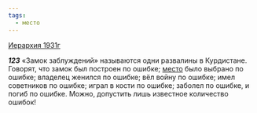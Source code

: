 ```yaml
---
tags:
  - место
---
```


[Иерархия 1931г](https://127.0.0.1:4002/agni/1931)

___123___
«Замок заблуждений» называются одни развалины в Курдистане. Говорят, что замок был построен по ошибке; [место](../../../tags/#место) было выбрано по ошибке; владелец женился по ошибке; вёл войну по ошибке; имел советников по ошибке; играл в кости по ошибке; заболел по ошибке, и погиб по ошибке. Можно, допустить лишь известное количество ошибок!   


